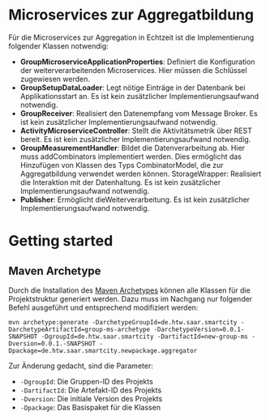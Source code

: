 # Microservices zur Aggregatbildung

Für die Microservices zur Aggregation in Echtzeit ist die Implementierung folgender Klassen notwendig:

* **GroupMicroserviceApplicationProperties**: Definiert die Konfiguration der weiterverarbeitenden Microservices. Hier müssen die Schlüssel zugewiesen werden.
* **GroupSetupDataLoader**: Legt nötige Einträge in der Datenbank bei Applikationsstart an. Es ist kein zusätzlicher Implementierungsaufwand notwendig.
* **GroupReceiver**: Realisiert den Datenempfang vom Message Broker. Es ist kein zusätzlicher Implementierungsaufwand notwendig.
* **ActivityMicroserviceController**: Stellt die Aktivitätsmetrik über REST bereit. Es ist kein zusätzlicher Implementierungsaufwand notwendig.
* **GroupMeasurementHandler**: Bildet die Datenverarbeitung ab. Hier muss addCombinators implementiert werden. Dies ermöglicht das Hinzufügen von Klassen des Typs
CombinatorModel, die zur Aggregatbildung verwendet werden können. StorageWrapper: Realisiert die Interaktion mit der Datenhaltung. Es ist kein zusätzlicher Implementierungsaufwand notwendig.
* **Publisher**: Ermöglicht dieWeiterverarbeitung. Es ist kein zusätzlicher Implementierungsaufwand notwendig.

# Getting started

## Maven Archetype
Durch die Installation des [Maven Archetypes](group-ms-archetype) können alle Klassen für die Projektstruktur generiert werden.
Dazu muss im Nachgang nur folgender Befehl ausgeführt und entsprechend modifiziert werden:
````
mvn archetype:generate -DarchetypeGroupId=de.htw.saar.smartcity -DarchetypeArtifactId=group-ms-archetype -DarchetypeVersion=0.0.1-SNAPSHOT -DgroupId=de.htw.saar.smartcity -DartifactId=new-group-ms -Dversion=0.0.1.-SNAPSHOT -Dpackage=de.htw.saar.smartcity.newpackage.aggregator
````
Zur Änderung gedacht, sind die Parameter:
* `-DgroupId`: Die Gruppen-ID des Projekts
* `-DartifactId`: Die Artefakt-ID des Projekts
* `-Dversion`: Die initiale Version des Projekts
* `-Dpackage`: Das Basispaket für die Klassen